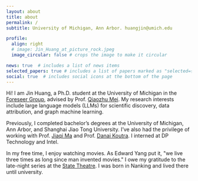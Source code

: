 ```yaml
---
layout: about
title: about
permalink: /
subtitle: University of Michigan, Ann Arbor. huangjin@umich.edu

profile:
  align: right
  # image: Jin_Huang_at_picture_rock.jpeg
  image_circular: false # crops the image to make it circular

news: true  # includes a list of news items
selected_papers: true # includes a list of papers marked as "selected={true}"
social: true  # includes social icons at the bottom of the page
---
```


Hi! I am Jin Huang, a Ph.D. student at the University of Michigan in the [Foreseer Group](https://umich-foreseer.github.io), advised by Prof. [Qiaozhu Mei](http://www-personal.umich.edu/~qmei/). My research interests include large language models (LLMs) for scientific discovery, data attribution, and graph machine learning.

Previously, I completed bachelor’s degrees at the University of Michigan, Ann Arbor, and Shanghai Jiao Tong University. I’ve also had the privilege of working with Prof. [Jiaqi Ma](https://www.jiaqima.com) and Prof. [Danai Koutra](https://web.eecs.umich.edu/~dkoutra/). I interned at DP Technology and Intel.

In my free time, I enjoy watching movies. As Edward Yang put it, "we live three times as long since man invented movies." I owe my gratitude to the late-night series at the [State Theatre](https://marquee-arts.org/state-theatre/). I was born in Nanking and lived there until university.

